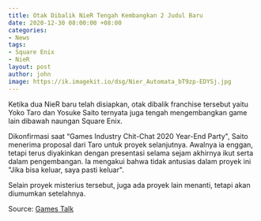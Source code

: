 ```yaml
---
title: Otak Dibalik NieR Tengah Kembangkan 2 Judul Baru
date: 2020-12-30 08:00:00 +08:00
categories:
- News
tags:
- Square Enix
- NieR
layout: post
author: john
image: https://ik.imagekit.io/dsg/Nier_Automata_bT9zp-EDYSj.jpg
---
```


Ketika dua NieR baru telah disiapkan, otak dibalik franchise tersebut yaitu Yoko Taro dan Yosuke Saito ternyata juga tengah mengembangkan game lain dibawah naungan Square Enix.

Dikonfirmasi saat “Games Industry Chit-Chat 2020 Year-End Party", Saito menerima proposal dari Taro untuk proyek selanjutnya. Awalnya ia enggan, tetapi terus diyakinkan dengan presentasi selama sejam akhirnya ikut serta dalam pengembangan. Ia mengakui bahwa tidak antusias dalam proyek ini "Jika bisa keluar, saya pasti keluar".

Selain proyek misterius tersebut, juga ada proyek lain menanti, tetapi akan diumumkan setelahnya.

Source: [Games Talk](https://gamestalk.net/post-154616/)